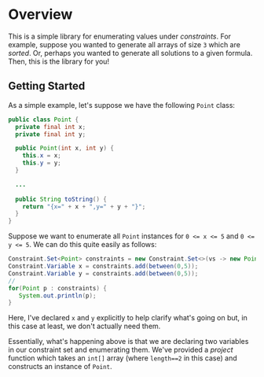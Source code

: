 # Overview

This is a simple library for enumerating values under _constraints_.
For example, suppose you wanted to generate all arrays of size `3`
which are _sorted_.  Or, perhaps you wanted to generate all solutions
to a given formula.  Then, this is the library for you!

## Getting Started

As a simple example, let's suppose we have the following `Point`
class:


```Java
public class Point {
  private final int x;
  private final int y;

  public Point(int x, int y) {
    this.x = x;
    this.y = y;
  }

  ...
 
  public String toString() {
    return "{x=" + x + ",y=" + y + "}";
  }  
}
```

Suppose we want to enumerate all `Point` instances for `0 <= x <= 5`
and `0 <= y <= 5`.  We can do this quite easily as follows:

```Java
Constraint.Set<Point> constraints = new Constraint.Set<>(vs -> new Point(vs[0],vs[1]));
Constraint.Variable x = constraints.add(between(0,5));
Constraint.Variable y = constraints.add(between(0,5));
//
for(Point p : constraints) {
   System.out.println(p);
}		
```

Here, I've declared `x` and `y` explicitly to help clarify what's
going on but, in this case at least, we don't actually need them.  

Essentially, what's happening above is that we are declaring two
variables in our constraint set and enumerating them.  We've provided
a _project_ function which takes an `int[]` array (where `length==2`
in this case) and constructs an instance of `Point`.

